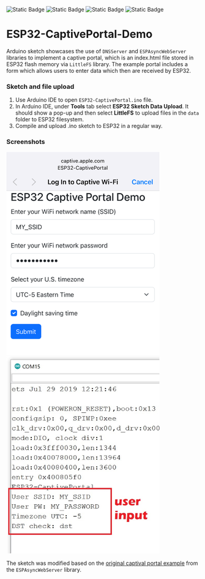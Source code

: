 ![Static Badge](https://img.shields.io/badge/ESP32-grey?logo=espressif)
![Static Badge](https://img.shields.io/badge/Arduino_Library-DNSServer-blue?logo=arduino)
![Static Badge](https://img.shields.io/badge/Arduino_Library-ESPAsyncWebServer-blue?logo=arduino)
![Static Badge](https://img.shields.io/badge/Arduino_Library-LittleFS-green?logo=arduino)



# ESP32-CaptivePortal-Demo

Arduino sketch showcases the use of `DNSServer` and `ESPAsyncWebServer` libraries to implement a captive portal, which is an index.html file stored in ESP32 flash memory via `LittleFS` library. The example portal includes a form which allows users to enter data which then are received by ESP32.

### Sketch and file upload

1. Use Arduino IDE to open `ESP32-CaptivePortal.ino` file.
2. In Arduino IDE, under **Tools** tab select **ESP32 Sketch Data Upload**. It should show a pop-up and then select **LittleFS** to upload files in the `data` folder to ESP32 filesystem.
3. Compile and upload .ino sketch to ESP32 in a regular way.

### Screenshots

<img src="screenshots/captive_portal.PNG" alt="captive_portal_screenshot" style="width:400px;"/>

<img src="screenshots/serial_monitor.jpg" alt="serial_monitor_screenshot" style="width:400px;"/>



The sketch was modified based on the [original captival portal example](https://github.com/me-no-dev/ESPAsyncWebServer/blob/master/examples/CaptivePortal/CaptivePortal.ino) from the `ESPAsyncWebServer` library. 






